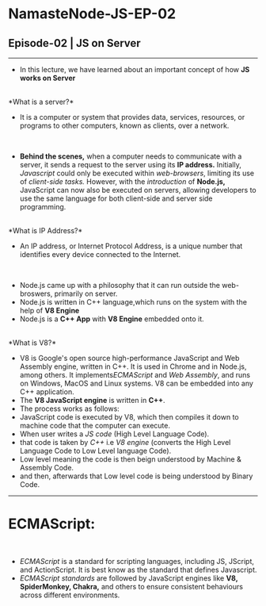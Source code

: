 # NamasteNode-JS-EP-02
## Episode-02 | JS on Server
----------------------------------------------------------------
- In this lecture, we have learned about an important concept of how **JS works on Server**
<br> 
*What is a server?*
<br>

- It is a computer or system that provides data, services, resources, or programs to other computers, known as clients, over a network.
<br>

- **Behind the scenes,** when a computer needs to communicate with a server, it sends a request to the server using its **IP address.** Initially, *Javascript* could only be executed within *web-browsers*, limiting its use of *client-side tasks.* However, with the *introduction* of **Node.js,** JavaScript can now also be executed on servers, allowing developers to use the same language for both client-side and server side programming.
<br>
*What is IP Address?* 
<br>

 - An IP address, or Internet Protocol Address, is a unique number that identifies every device connected to the Internet.
<br>

- Node.js came up with a philosophy that it can run outside the web-broswers, primarily on server.
- Node.js is written in C++ language,which runs on the system with the help of **V8 Engine**
- Node.js is a **C++ App** with **V8 Engine** embedded onto it.
<br>
*What is V8?*
<br>

- V8 is Google's open source high-performance JavaScript and Web Assembly engine, written in C++. It is used in Chrome and in Node.js, among others. It implements*ECMAScript* and *Web Assembly*, and runs on Windows, MacOS and Linux systems. V8 can be embedded into any C++ application.
- The **V8 JavaScript engine** is written in **C++**.
- The process works as follows:
- JavaScript code is executed by V8, which then compiles it down to machine code that the computer can execute.
- When user writes a *JS code* (High Level Language Code).
- that code is taken by *C++* i.e *V8 engine* (converts the High Level Language Code to Low Level language Code).
- Low level meaning the code is then beign understood by Machine & Assembly Code.
- and then, afterwards that Low level code is being understood by Binary Code.
---
# ECMAScript:
<br>

- *ECMAScript* is a standard for scripting languages, including JS, JScript, and ActionScript. It is best know as the standard that defines Javascript.
- *ECMAScript standards* are followed by JavaScript engines like **V8, SpiderMonkey, Chakra,** and others to ensure consistent behaviours across different environments.



